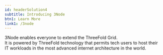 ```yaml
---
id: headerSolution4
subtitle: Introducing 3Node
btn1: Learn More
link1: /3node
---
```


3Node enables everyone to extend the ThreeFold Grid.
<br />
It is powered by ThreeFold technology that permits tech users to host their IT workloads in the most advanced internet architecture in the world.
